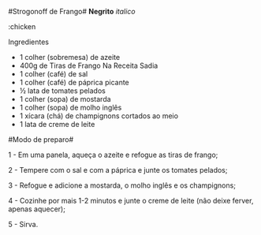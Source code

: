 #Strogonoff de Frango#
**Negrito**
_italico_

:chicken

Ingredientes

 - 1 colher (sobremesa) de azeite
 - 400g de Tiras de Frango Na Receita Sadia 
 - 1 colher (café) de sal
 - 1 colher (café) de páprica picante
 - ½ lata de tomates pelados
 - 1 colher (sopa) de mostarda
 - 1 colher (sopa) de molho inglês
 - 1 xícara (chá) de champignons cortados ao meio
 - 1 lata de creme de leite


#Modo de preparo#

1 - Em uma panela, aqueça o azeite e refogue as tiras de frango;

2 - Tempere com o sal e com a páprica e junte os tomates pelados;

3 - Refogue e adicione a mostarda, o molho inglês e os champignons;

4 - Cozinhe por mais 1-2 minutos e junte o creme de leite (não deixe ferver, apenas aquecer);

5 - Sirva.



